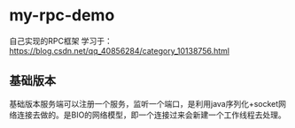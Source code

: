 # my-rpc-demo
自己实现的RPC框架
学习于：https://blog.csdn.net/qq_40856284/category_10138756.html
## 基础版本
基础版本服务端可以注册一个服务，监听一个端口，是利用java序列化+socket网络连接去做的。是BIO的网络模型，即一个连接过来会新建一个工作线程去处理。
